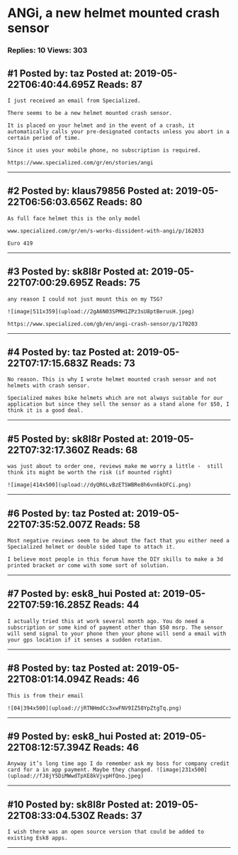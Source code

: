 # ANGi, a new helmet mounted crash sensor

### Replies: 10 Views: 303

## \#1 Posted by: taz Posted at: 2019-05-22T06:40:44.695Z Reads: 87

```
I just received an email from Specialized.

There seems to be a new helmet mounted crash sensor.

It is placed on your helmet and in the event of a crash, it automatically calls your pre-designated contacts unless you abort in a certain period of time.

Since it uses your mobile phone, no subscription is required.

https://www.specialized.com/gr/en/stories/angi
```

---
## \#2 Posted by: klaus79856 Posted at: 2019-05-22T06:56:03.656Z Reads: 80

```
As full face helmet this is the only model

www.specialized.com/gr/en/s-works-dissident-with-angi/p/162033

Euro 419
```

---
## \#3 Posted by: sk8l8r Posted at: 2019-05-22T07:00:29.695Z Reads: 75

```
any reason I could not just mount this on my TSG?

![image|511x359](upload://2gA6N03SPMH1ZPz3sU8ptBerusH.jpeg) 

https://www.specialized.com/gb/en/angi-crash-sensor/p/170203
```

---
## \#4 Posted by: taz Posted at: 2019-05-22T07:17:15.683Z Reads: 73

```
No reason. This is why I wrote helmet mounted crash sensor and not helmets with crash sensor.

Specialized makes bike helmets which are not always suitable for our application but since they sell the sensor as a stand alone for $50, I think it is a good deal.
```

---
## \#5 Posted by: sk8l8r Posted at: 2019-05-22T07:32:17.360Z Reads: 68

```
was just about to order one, reviews make me worry a little -  still think its might be worth the risk (if mounted right) 

![image|414x500](upload://dyQR6LvBzETSWBRe8h6vn6kOFCi.png)
```

---
## \#6 Posted by: taz Posted at: 2019-05-22T07:35:52.007Z Reads: 58

```
Most negative reviews seem to be about the fact that you either need a Specialized helmet or double sided tape to attach it.

I believe most people in this forum have the DIY skills to make a 3d printed bracket or come with some sort of solution.
```

---
## \#7 Posted by: esk8_hui Posted at: 2019-05-22T07:59:16.285Z Reads: 44

```
I actually tried this at work several month ago. You do need a subscription or some kind of payment other than $50 msrp. The sensor will send signal to your phone then your phone will send a email with your gps location if it senses a sudden rotation.
```

---
## \#8 Posted by: taz Posted at: 2019-05-22T08:01:14.094Z Reads: 46

```
This is from their email

![04|394x500](upload://jRTNHmdCc3xwFNV9IZ58YpZtgTq.png)
```

---
## \#9 Posted by: esk8_hui Posted at: 2019-05-22T08:12:57.394Z Reads: 46

```
Anyway it’s long time ago I do remember ask my boss for company credit card for a in app payment. Maybe they changed. ![image|231x500](upload://fJ8jY5DiMWwdTpXE8kVjvpHfQno.jpeg)
```

---
## \#10 Posted by: sk8l8r Posted at: 2019-05-22T08:33:04.530Z Reads: 37

```
I wish there was an open source version that could be added to existing Esk8 apps.
```

---
